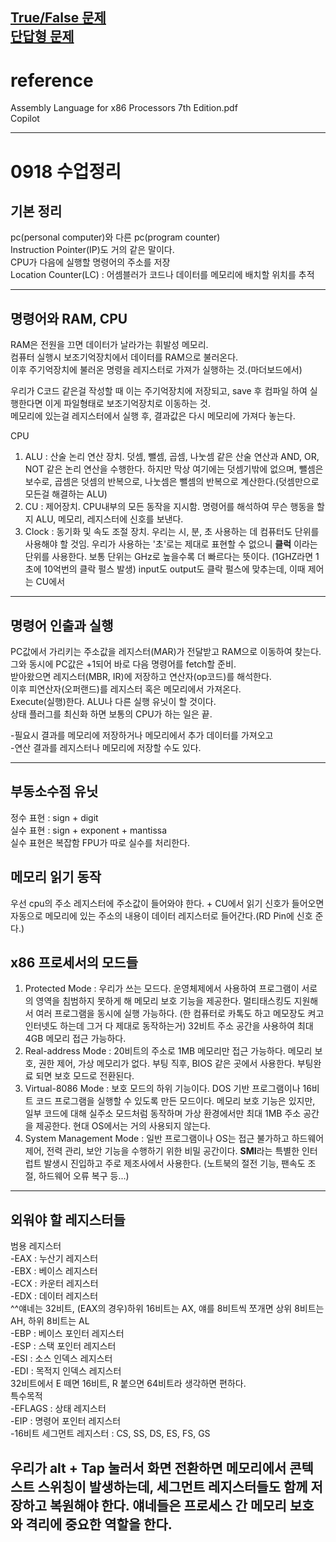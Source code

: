 [True/False 문제](./True_False.md)  
[단답형 문제](./short-answer.md)  
---
# reference  
Assembly Language for x86 Processors 7th Edition.pdf  
Copilot  

---
# 0918 수업정리  

## 기본 정리
pc(personal computer)와 다른 pc(program counter)   
Instruction Pointer(IP)도 거의 같은 말이다.  
CPU가 다음에 실행할 명령어의 주소를 저장  
Location Counter(LC) : 어셈블러가 코드나 데이터를 메모리에 배치할 위치를 추적  

---
## 명령어와 RAM, CPU  
RAM은 전원을 끄면 데이터가 날라가는 휘발성 메모리.  
컴퓨터 실행시 보조기억장치에서 데이터를 RAM으로 불러온다.  
이후 주기억장치에 불러온 명령을 레지스터로 가져가 실행하는 것.(마더보드에서)  

우리가 C코드 같은걸 작성할 때 이는 주기억장치에 저장되고, save 후 컴파일 하여 실행한다면 이게 파일형태로 보조기억장치로 이동하는 것.  
메모리에 있는걸 레지스터에서 실행 후, 결과값은 다시 메모리에 가져다 놓는다.

CPU
  1. ALU : 산술 논리 연산 장치. 덧셈, 뺄셈, 곱셈, 나눗셈 같은 산술 연산과 AND, OR, NOT 같은 논리 연산을 수행한다. 하지만 막상 여기에는 덧셈기밖에 없으며, 뺄셈은 보수로, 곱셈은 덧셈의 반복으로, 나눗셈은 뺄셈의 반복으로 계산한다.(덧셈만으로 모든걸 해결하는 ALU)
  2.  CU : 제어장치. CPU내부의 모든 동작을 지시함. 명령어를 해석하여 무슨 행동을 할지 ALU, 메모리, 레지스터에 신호를 보낸다.
  3.  Clock : 동기화 및 속도 조절 장치. 우리는 시, 분, 초 사용하는 데 컴퓨터도 단위를 사용해야 할 것임. 우리가 사용하는 '초'로는 제대로 표현할 수 없으니 **클럭** 이라는 단위를 사용한다. 보통 단위는 GHz로 높을수록 더 빠르다는 뜻이다. (1GHZ라면 1초에 10억번의 클락 펄스 발생)
     input도 output도 클락 펄스에 맞추는데, 이때 제어는 CU에서

---
## 명령어 인출과 실행  
PC값에서 가리키는 주소값을 레지스터(MAR)가 전달받고 RAM으로 이동하여 찾는다.  
그와 동시에 PC값은 +1되어 바로 다음 명령어를 fetch할 준비.  
받아왔으면 레지스터(MBR, IR)에 저장하고 연산자(op코드)를 해석한다.  
이후 피연산자(오퍼랜드)를 레지스터 혹은 메모리에서 가져온다.  
Execute(실행)한다. ALU나 다른 실행 유닛이 할 것이다.  
상태 플러그를 최신화 하면 보통의 CPU가 하는 일은 끝.  

-필요시 결과를 메모리에 저장하거나 메모리에서 추가 데이터를 가져오고  
-연산 결과를 레지스터나 메모리에 저장할 수도 있다.  

---
## 부동소수점 유닛  
정수 표현 : sign + digit  
실수 표현 : sign + exponent + mantissa  
실수 표현은 복잡함 FPU가 따로 실수를 처리한다.    

## 메모리 읽기 동작  
우선 cpu의 주소 레지스터에 주소값이 들어와야 한다. + CU에서 읽기 신호가 들어오면 자동으로 메모리에 있는 주소의 내용이 데이터 레지스터로 들어간다.(RD Pin에 신호 준다.)    

## x86 프로세서의 모드들  
  1. Protected Mode : 우리가 쓰는 모드다. 운영체제에서 사용하여 프로그램이 서로의 영역을 침범하지 못하게 해 메모리 보호 기능을 제공한다. 멀티태스킹도 지원해서 여러 프로그램을 동시에 실행 가능하다. (한 컴퓨터로 카톡도 하고 메모장도 켜고 인터넷도 하는데 그거 다 제대로 동작하는거) 32비트 주소 공간을 사용하여 최대 4GB 메모리 접근 가능하다.  
  2. Real-address Mode : 20비트의 주소로 1MB 메모리만 접근 가능하다. 메모리 보호, 권한 제어, 가상 메모리가 없다. 부팅 직후, BIOS 같은 곳에서 사용한다. 부팅완료 되면 보호 모드로 전환된다.
  3. Virtual-8086 Mode : 보호 모드의 하위 기능이다. DOS 기반 프로그램이나 16비트 코드 프로그램을 실행할 수 있도록 만든 모드이다. 메모리 보호 기능은 있지만, 일부 코드에 대해 실주소 모드처럼 동작하며 가상 환경에서만 최대 1MB 주소 공간을 제공한다. 현대 OS에서는 거의 사용되지 않는다.
  4. System Management Mode : 일반 프로그램이나 OS는 접근 불가하고 하드웨어 제어, 전력 관리, 보안 기능을 수행하기 위한 비밀 공간이다. **SMI**라는 특별한 인터럽트 발생시 진입하고 주로 제조사에서 사용한다. (노트북의 절전 기능, 팬속도 조절, 하드웨어 오류 복구 등...)

---
## 외워야 할 레지스터들  
범용 레지스터  
-EAX : 누산기 레지스터  
-EBX : 베이스 레지스터  
-ECX : 카운터 레지스터  
-EDX : 데이터 레지스터  
^^얘네는 32비트, (EAX의 경우)하위 16비트는 AX, 얘를 8비트씩 쪼개면 상위 8비트는 AH, 하위 8비트는 AL   
-EBP : 베이스 포인터 레지스터  
-ESP : 스택 포인터 레지스터  
-ESI : 소스 인덱스 레지스터  
-EDI : 목적지 인덱스 레지스터  
32비트에서 E 떼면 16비트, R 붙으면 64비트라 생각하면 편하다.  
특수목적  
-EFLAGS : 상태 레지스터  
-EIP : 명령어 포인터 레지스터  
-16비트 세그먼트 레지스터 : CS, SS, DS, ES, FS, GS  

우리가 alt + Tap 눌러서 화면 전환하면 메모리에서 콘텍스트 스위칭이 발생하는데, 세그먼트 레지스터들도 함께 저장하고 복원해야 한다. 얘네들은 프로세스 간 메모리 보호와 격리에 중요한 역할을 한다.  
---
